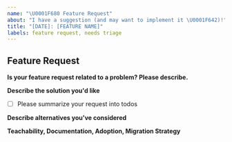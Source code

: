 ```yaml
---
name: "\U0001F680 Feature Request"
about: "I have a suggestion (and may want to implement it \U0001F642)!"
title: "[DATE]: [FEATURE NAME]"
labels: feature request, needs triage
---
```


## Feature Request

**Is your feature request related to a problem? Please describe.**
<!-- A clear and concise description of what the problem is. Ex. I have an issue when [...] -->

**Describe the solution you'd like**
<!-- A clear and concise description of what you want to happen. Add any considered drawbacks. -->
- [ ] Please summarize your request into todos

**Describe alternatives you've considered**
<!-- A clear and concise description of any alternative solutions or features you've considered. -->

**Teachability, Documentation, Adoption, Migration Strategy**
<!-- If you can, explain how users will be able to use this and possibly write out a version the docs.
Maybe a screenshot or design? -->

